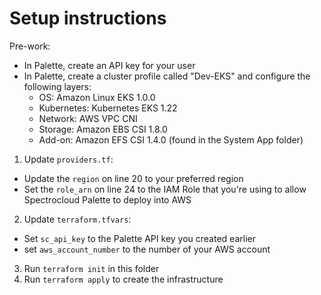 # Setup instructions
Pre-work:
* In Palette, create an API key for your user
* In Palette, create a cluster profile called "Dev-EKS" and configure the following layers:
  * OS:         Amazon Linux EKS 1.0.0
  * Kubernetes: Kubernetes EKS 1.22
  * Network:    AWS VPC CNI
  * Storage:    Amazon EBS CSI 1.8.0
  * Add-on:     Amazon EFS CSI 1.4.0 (found in the System App folder)

1. Update `providers.tf`:
  * Update the `region` on line 20 to your preferred region
  * Set the `role_arn` on line 24 to the IAM Role that you're using to allow Spectrocloud Palette to deploy into AWS

2. Update `terraform.tfvars`:
  * Set `sc_api_key` to the Palette API key you created earlier
  * set `aws_account_number` to the number of your AWS account 

3. Run `terraform init` in this folder
4. Run `terraform apply` to create the infrastructure